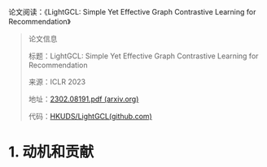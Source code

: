 论文阅读：《LightGCL: Simple Yet Effective Graph Contrastive Learning for Recommendation》

> 论文信息
>
> 标题：LightGCL: Simple Yet Effective Graph Contrastive Learning for Recommendation
>
> 来源：ICLR 2023
>
> 地址：[2302.08191.pdf (arxiv.org)](https://arxiv.org/pdf/2302.08191.pdf)
>
> 代码：[HKUDS/LightGCL(github.com)](https://github.com/HKUDS/LightGCL)

# 1. 动机和贡献

